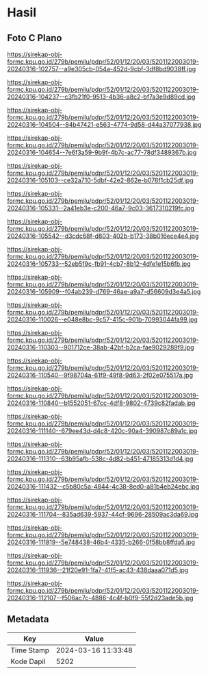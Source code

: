 # Hasil

## Foto C Plano

https://sirekap-obj-formc.kpu.go.id/279b/pemilu/pdpr/52/01/12/20/03/5201122003019-20240316-102757--a9e305cb-054a-452d-9cbf-3df8bd9038ff.jpg

https://sirekap-obj-formc.kpu.go.id/279b/pemilu/pdpr/52/01/12/20/03/5201122003019-20240316-104237--c3fb21f0-9513-4b36-a8c2-bf7a3e9d89cd.jpg

https://sirekap-obj-formc.kpu.go.id/279b/pemilu/pdpr/52/01/12/20/03/5201122003019-20240316-104504--84b47421-e563-4774-9d58-d44a37077938.jpg

https://sirekap-obj-formc.kpu.go.id/279b/pemilu/pdpr/52/01/12/20/03/5201122003019-20240316-104654--7e6f3a59-9b9f-4b7c-ac77-78df3489367b.jpg

https://sirekap-obj-formc.kpu.go.id/279b/pemilu/pdpr/52/01/12/20/03/5201122003019-20240316-105103--ce32a710-5dbf-42e2-862e-b076f1cb25df.jpg

https://sirekap-obj-formc.kpu.go.id/279b/pemilu/pdpr/52/01/12/20/03/5201122003019-20240316-105331--2a41eb3e-c200-46a7-9c03-3617310219fc.jpg

https://sirekap-obj-formc.kpu.go.id/279b/pemilu/pdpr/52/01/12/20/03/5201122003019-20240316-105542--d3cdc68f-d803-402b-b173-38b016ece4e4.jpg

https://sirekap-obj-formc.kpu.go.id/279b/pemilu/pdpr/52/01/12/20/03/5201122003019-20240316-105733--52eb5f9c-fb91-4cb7-8b12-4dfe1e15b6fb.jpg

https://sirekap-obj-formc.kpu.go.id/279b/pemilu/pdpr/52/01/12/20/03/5201122003019-20240316-105909--f04ab239-d769-46ae-a9a7-d56609d3e4a5.jpg

https://sirekap-obj-formc.kpu.go.id/279b/pemilu/pdpr/52/01/12/20/03/5201122003019-20240316-110026--e048e8bc-9c57-415c-901b-70993044fa99.jpg

https://sirekap-obj-formc.kpu.go.id/279b/pemilu/pdpr/52/01/12/20/03/5201122003019-20240316-110303--901712ce-38ab-42bf-b2ca-fae9029289f9.jpg

https://sirekap-obj-formc.kpu.go.id/279b/pemilu/pdpr/52/01/12/20/03/5201122003019-20240316-110540--9f98704a-61f9-49f8-9d63-2f02e075517a.jpg

https://sirekap-obj-formc.kpu.go.id/279b/pemilu/pdpr/52/01/12/20/03/5201122003019-20240316-110840--b1552051-67cc-4df8-9802-4739c82fadab.jpg

https://sirekap-obj-formc.kpu.go.id/279b/pemilu/pdpr/52/01/12/20/03/5201122003019-20240316-111140--679ee43d-d4c8-420c-90a4-390987c89a1c.jpg

https://sirekap-obj-formc.kpu.go.id/279b/pemilu/pdpr/52/01/12/20/03/5201122003019-20240316-111310--63b95afb-538c-4d82-b451-47185313d1d4.jpg

https://sirekap-obj-formc.kpu.go.id/279b/pemilu/pdpr/52/01/12/20/03/5201122003019-20240316-111432--c5b80c5a-4844-4c38-8ed0-a81b4eb24ebc.jpg

https://sirekap-obj-formc.kpu.go.id/279b/pemilu/pdpr/52/01/12/20/03/5201122003019-20240316-111704--835ad639-5937-44cf-9696-28509ac3da69.jpg

https://sirekap-obj-formc.kpu.go.id/279b/pemilu/pdpr/52/01/12/20/03/5201122003019-20240316-111819--5e748438-46b4-4335-b266-0f58bb8ffda5.jpg

https://sirekap-obj-formc.kpu.go.id/279b/pemilu/pdpr/52/01/12/20/03/5201122003019-20240316-111936--21f20e91-1fa7-41f5-ac43-438daaa071d5.jpg

https://sirekap-obj-formc.kpu.go.id/279b/pemilu/pdpr/52/01/12/20/03/5201122003019-20240316-112107--f506ac7c-4886-4c4f-b0f9-55f2d23ade5b.jpg


## Metadata

| Key        | Value               |
| ---------- | ------------------- |
| Time Stamp | 2024-03-16 11:33:48 |
| Kode Dapil | 5202                |



